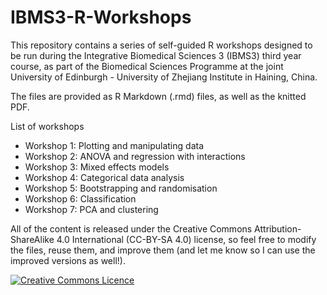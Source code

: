 # IBMS3-R-Workshops

This repository contains a series of self-guided R workshops designed to be run during the Integrative Biomedical Sciences 3 (IBMS3) third year course, as part of the Biomedical Sciences Programme at the joint University of Edinburgh - University of Zhejiang Institute in Haining, China.

The files are provided as R Markdown (.rmd) files, as well as the knitted PDF.

List of workshops

- Workshop 1: Plotting and manipulating data
- Workshop 2: ANOVA and regression with interactions
- Workshop 3: Mixed effects models
- Workshop 4: Categorical data analysis
- Workshop 5: Bootstrapping and randomisation
- Workshop 6: Classification
- Workshop 7: PCA and clustering

All of the content is released under the Creative Commons Attribution-ShareAlike 4.0 International (CC-BY-SA 4.0) license, so feel free to modify the files, reuse them, and improve them (and let me know so I can use the improved versions as well!).

<a rel="license" href="http://creativecommons.org/licenses/by-sa/4.0/"><img alt="Creative Commons Licence" style="border-width:0" src="https://i.creativecommons.org/l/by-sa/4.0/88x31.png" /></a>
